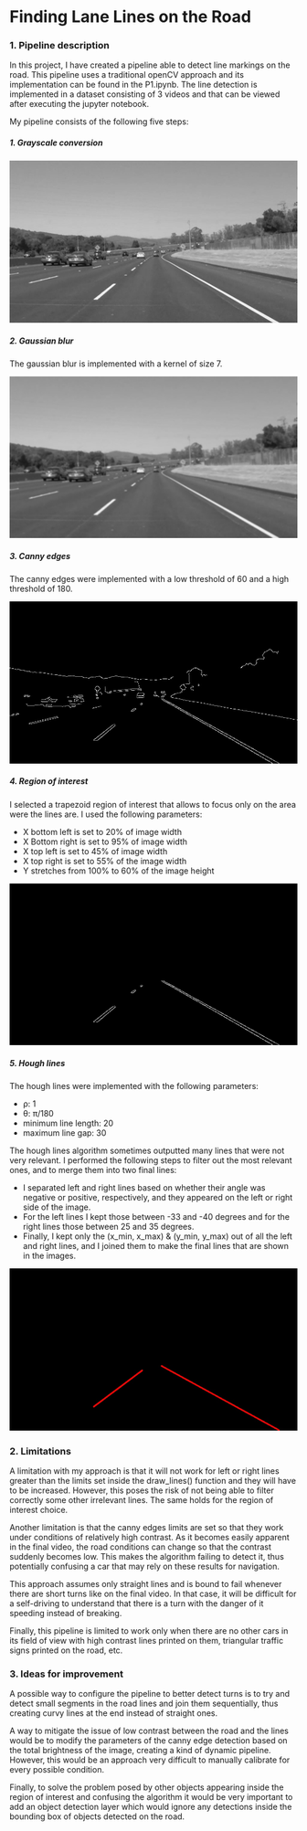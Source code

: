 # **Finding Lane Lines on the Road**

[gray]: ./examples/gray.jpg "Grayscale"
[gaussian]: ./examples/gaussian.jpg "Gaussian blur"
[canny]: ./examples/canny.jpg "Canny"
[region]: ./examples/region.jpg "Region of interest"
[hough]: ./examples/hough.jpg "Hough lines"

### 1. Pipeline description

In this project, I have created a pipeline able to detect line markings on the road. This pipeline uses a traditional 
openCV approach and its implementation can be found in the P1.ipynb. The line detection is implemented in a dataset 
consisting of 3 videos and that can be viewed after executing the jupyter notebook.

My pipeline consists of the following five steps:

##### 1. Grayscale conversion

![alt text][gray]

##### 2. Gaussian blur

The gaussian blur is implemented with a kernel of size 7.

![alt text][gaussian]

##### 3. Canny edges

The canny edges were implemented with a low threshold of 60 and a high threshold of 180.

![alt text][canny]

##### 4. Region of interest

I selected a trapezoid region of interest that allows to focus only on the area were the lines are. 
I used the following parameters:

 - X bottom left is set to 20% of image width
 - X Bottom right is set to 95% of image width
 - X top left is set to 45% of image width
 - X top right is set to 55% of the image width
 - Y stretches from 100% to 60% of the image height

![alt text][region]

##### 5. Hough lines

The hough lines were implemented with the following parameters:

 - ρ: 1
 - θ: π/180
 - minimum line length: 20
 - maximum line gap: 30

The hough lines algorithm sometimes outputted many lines that were not very relevant. I performed the following steps 
to filter out the most relevant ones, and to merge them into two final lines:

 - I separated left and right lines based on whether their angle was negative or positive, respectively, and they 
appeared on the left or right side of the image.
 - For the left lines I kept those between -33 and -40 degrees and for the right lines those between 25 and 35 degrees.
 - Finally, I kept only the (x_min, x_max) & (y_min, y_max) out of all the left and right lines, and I joined them to 
   make the final lines that are shown in the images. 

![alt text][hough]

### 2. Limitations

A limitation with my approach is that it will not work for left or right lines greater than the limits set inside the 
draw_lines() function and they will have to be increased. However, this poses the risk of not being able to filter 
correctly some other irrelevant lines. The same holds for the region of interest choice.

Another limitation is that the canny edges limits are set so that they work under conditions of relatively high 
contrast. As it becomes easily apparent in the final video, the road conditions can change so that the contrast suddenly
becomes low. This makes the algorithm failing to detect it, thus potentially confusing a car that may rely on these 
results for navigation.

This approach assumes only straight lines and is bound to fail whenever there are short turns like on the final video.
In that case, it will be difficult for a self-driving to understand that there is a turn with the danger of it 
speeding instead of breaking.

Finally, this pipeline is limited to work only when there are no other cars in its field of view with high contrast 
lines printed on them, triangular traffic signs printed on the road, etc. 


### 3. Ideas for improvement

A possible way to configure the pipeline to better detect turns is to try and detect small segments in the road
lines and join them sequentially, thus creating curvy lines at the end instead of straight ones. 

A way to mitigate the issue of low contrast between the road and the lines would be to modify the parameters of 
the canny edge detection based on the total brightness of the image, creating a kind of dynamic pipeline. However, this 
would be an approach very difficult to manually calibrate for every possible condition.

Finally, to solve the problem posed by other objects appearing inside the region of interest and confusing the algorithm
it would be very important to add an object detection layer which would ignore any detections inside the bounding box of
objects detected on the road.